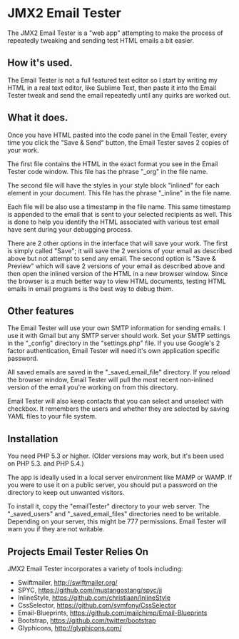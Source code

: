 # JMX2 Email Tester

The JMX2 Email Tester is a "web app" attempting to make the process of repeatedly tweaking and sending test HTML emails a bit easier. 

## How it's used.

The Email Tester is not a full featured text editor so I start by writing my HTML in a real text editor, like Sublime Text, then paste it into the Email Tester tweak and send the email repeatedly until any quirks are worked out.

## What it does.

Once you have HTML pasted into the code panel in the Email Tester, every time you click the "Save & Send" button, the Email Tester saves 2 copies of your work. 

The first file contains the HTML in the exact format you see in the Email Tester code window. This file has the phrase "_org" in the file name.

The second file will have the styles in your style block "inlined" for each element in your document. This file has the phrase "_inline" in the file name.

Each file will be also use a timestamp in the file name. This same timestamp is appended to the email that is sent to your selected recipients as well. This is done to help you identify the HTML associated with various test email have sent during your debugging process. 

There are 2 other options in the interface that will save your work. The first is simply called "Save"; it will save the 2 versions of your email as described above but not attempt to send any email. The second option is "Save & Preview" which will save 2 versions of your email as described above and then open the inlined version of the HTML in a new browser window. Since the browser is a much better way to view HTML documents, testing HTML emails in email programs is the best way to debug them. 

## Other features

The Email Tester will use your own SMTP information for sending emails. I use it with Gmail but any SMTP server should work. Set your SMTP settings in the "_config" directory in the "settings.php" file. If you use Google's 2 factor authentication, Email Tester will need it's own application specific password.

All saved emails are saved in the "_saved_email_file" directory. If you reload the browser window, Email Tester will pull the most recent non-inlined version of the email you're working on from this directory. 

Email Tester will also keep contacts that you can select and unselect with checkbox. It remembers the users and whether they are selected by saving YAML files to your file system. 

## Installation

You need PHP 5.3 or higher. (Older versions may work, but it's been used on PHP 5.3. and PHP 5.4.)

The app is ideally used in a local server environment like MAMP or WAMP. If you were to use it on a public server, you should put a password on the directory to keep out unwanted visitors. 

To install it, copy the "emailTester" directory to your web server. The "_saved_users" and "_saved_email_files" directories need to be writable. Depending on your server, this might be 777 permissions. Email Tester will warn you if they are not writable.

## Projects Email Tester Relies On

JMX2 Email Tester incorporates a variety of tools including:

- Swiftmailer, http://swiftmailer.org/
- SPYC, https://github.com/mustangostang/spyc/jj
- InlineStyle, https://github.com/christiaan/InlineStyle
- CssSelector, https://github.com/symfony/CssSelector
- Email-Blueprints, https://github.com/mailchimp/Email-Blueprints
- Bootstrap, https://github.com/twitter/bootstrap
- Glyphicons, http://glyphicons.com/
